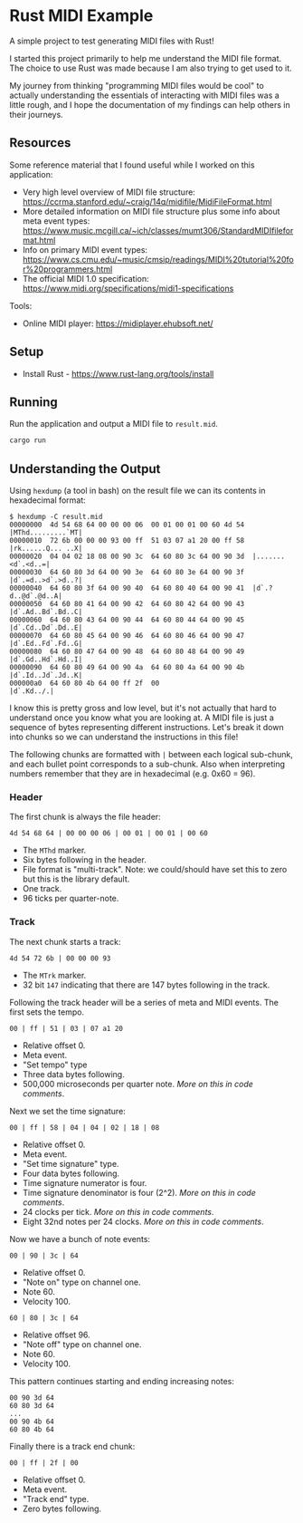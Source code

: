 # Rust MIDI Example

A simple project to test generating MIDI files with Rust!

I started this project primarily to help me understand the MIDI file format. The choice to use Rust was made because I am also trying to get used to it.

My journey from thinking "programming MIDI files would be cool" to actually understanding the essentials of interacting with MIDI files was a little rough, and I hope the documentation of my findings can help others in their journeys.

## Resources

Some reference material that I found useful while I worked on this application:

- Very high level overview of MIDI file structure: https://ccrma.stanford.edu/~craig/14q/midifile/MidiFileFormat.html
- More detailed information on MIDI file structure plus some info about meta event types: https://www.music.mcgill.ca/~ich/classes/mumt306/StandardMIDIfileformat.html
- Info on primary MIDI event types: https://www.cs.cmu.edu/~music/cmsip/readings/MIDI%20tutorial%20for%20programmers.html
- The official MIDI 1.0 specification: https://www.midi.org/specifications/midi1-specifications

Tools:

- Online MIDI player: https://midiplayer.ehubsoft.net/

## Setup

- Install Rust - https://www.rust-lang.org/tools/install

## Running

Run the application and output a MIDI file to `result.mid`.

```sh
cargo run
```

## Understanding the Output

Using `hexdump` (a tool in bash) on the result file we can its contents in hexadecimal format:

```
$ hexdump -C result.mid
00000000  4d 54 68 64 00 00 00 06  00 01 00 01 00 60 4d 54  |MThd.........`MT|
00000010  72 6b 00 00 00 93 00 ff  51 03 07 a1 20 00 ff 58  |rk......Q... ..X|
00000020  04 04 02 18 08 00 90 3c  64 60 80 3c 64 00 90 3d  |.......<d`.<d..=|
00000030  64 60 80 3d 64 00 90 3e  64 60 80 3e 64 00 90 3f  |d`.=d..>d`.>d..?|
00000040  64 60 80 3f 64 00 90 40  64 60 80 40 64 00 90 41  |d`.?d..@d`.@d..A|
00000050  64 60 80 41 64 00 90 42  64 60 80 42 64 00 90 43  |d`.Ad..Bd`.Bd..C|
00000060  64 60 80 43 64 00 90 44  64 60 80 44 64 00 90 45  |d`.Cd..Dd`.Dd..E|
00000070  64 60 80 45 64 00 90 46  64 60 80 46 64 00 90 47  |d`.Ed..Fd`.Fd..G|
00000080  64 60 80 47 64 00 90 48  64 60 80 48 64 00 90 49  |d`.Gd..Hd`.Hd..I|
00000090  64 60 80 49 64 00 90 4a  64 60 80 4a 64 00 90 4b  |d`.Id..Jd`.Jd..K|
000000a0  64 60 80 4b 64 00 ff 2f  00                       |d`.Kd../.|
```

I know this is pretty gross and low level, but it's not actually that hard to understand once you know what you are looking at. A MIDI file is just a sequence of bytes representing different instructions. Let's break it down into chunks so we can understand the instructions in this file!

The following chunks are formatted with `|` between each logical sub-chunk, and each bullet point corresponds to a sub-chunk. Also when interpreting numbers remember that they are in hexadecimal (e.g. 0x60 = 96).

### Header

The first chunk is always the file header:

```
4d 54 68 64 | 00 00 00 06 | 00 01 | 00 01 | 00 60
```

- The `MThd` marker.
- Six bytes following in the header.
- File format is "multi-track". Note: we could/should have set this to zero but this is the library default.
- One track.
- 96 ticks per quarter-note.

### Track

The next chunk starts a track:

```
4d 54 72 6b | 00 00 00 93
```

- The `MTrk` marker.
- 32 bit `147` indicating that there are 147 bytes following in the track.


Following the track header will be a series of meta and MIDI events. The first sets the tempo.

```
00 | ff | 51 | 03 | 07 a1 20
```

- Relative offset 0.
- Meta event.
- "Set tempo" type
- Three data bytes following.
- 500,000 microseconds per quarter note. *More on this in code comments*.

Next we set the time signature:

```
00 | ff | 58 | 04 | 04 | 02 | 18 | 08
```

- Relative offset 0.
- Meta event.
- "Set time signature" type.
- Four data bytes following.
- Time signature numerator is four.
- Time signature denominator is four (2^2). *More on this in code comments*.
- 24 clocks per tick. *More on this in code comments*.
- Eight 32nd notes per 24 clocks. *More on this in code comments*.

Now we have a bunch of note events:

```
00 | 90 | 3c | 64
```

- Relative offset 0.
- "Note on" type on channel one.
- Note 60.
- Velocity 100.

```
60 | 80 | 3c | 64
```

- Relative offset 96.
- "Note off" type on channel one.
- Note 60.
- Velocity 100.

This pattern continues starting and ending increasing notes:

```
00 90 3d 64
60 80 3d 64
...
00 90 4b 64
60 80 4b 64
```

Finally there is a track end chunk:

```
00 | ff | 2f | 00
```

- Relative offset 0.
- Meta event.
- "Track end" type.
- Zero bytes following.
